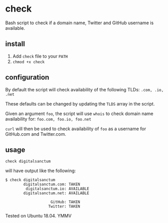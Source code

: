 # check
Bash script to check if a domain name, Twitter and GitHub username is available.

## install

1. Add `check` file to your `PATH`
1. `chmod +x check`

## configuration

By default the script will check availability of the following TLDs: `.com, .io, .net`

These defaults can be changed by updating the `TLDS` array in the script.

Given an argument `foo`, the script will use `whois` to check domain name availability for: `foo.com, foo.io, foo.net`

`curl` will then be used to check availability of `foo` as a username for GitHub.com and Twitter.com.

## usage

`check digitalsanctum`

will have output like the following:

```
$ check digitalsanctum
        digitalsanctum.com: TAKEN     
         digitalsanctum.io: AVAILABLE 
        digitalsanctum.net: AVAILABLE 

                    GitHub: TAKEN     
                   Twitter: TAKEN
```                   

Tested on Ubuntu 18.04. YMMV
